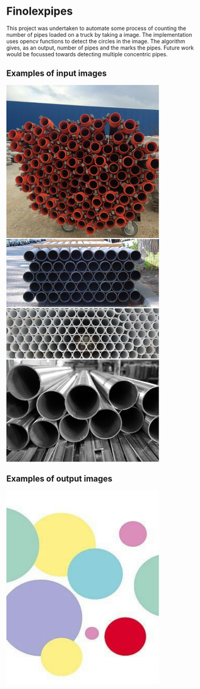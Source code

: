 # Finolexpipes
This project was undertaken to automate some process of counting the number of pipes loaded on a truck by taking a image. The implementation uses opencv functions to detect the circles in the image.
The algorithm gives, as an output, number of pipes and the marks the pipes.
Future work would be focussed towards detecting multiple concentric pipes.

## Examples of input images
<img src="images/pipes.jpg" width="400">
<img src="images/pipes2.jpg" width="400">
<img src="images/pipes3.jpg" width="400">
<img src="images/pipes4.jpg" width="400">

## Examples of output images

<img src="images/MFBoY.png" width="400">
